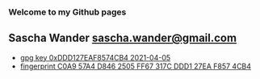 ### Welcome to my Github pages

## Sascha Wander <sascha.wander@gmail.com>
* [gpg key 0xDDD127EAF8574CB4 2021-04-05](https://raw.githubusercontent.com/wandsas/wandsas.github.io/master/wandsas.asc)
* [fingerprint C0A9 57A4 D846 2505 FF67  317C DDD1 27EA F857 4CB4](https://raw.githubusercontent.com/wandsas/wandsas.github.io/master/wandsas.asc)
